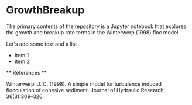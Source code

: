 # GrowthBreakup

The primary contents of the repository is a Jupyter notebook that explores the growth and breakup rate terms in the Winterwerp (1998) floc model.

Let's add some text and a list
- item 1
- item 2

** References **

Winterwerp, J. C. (1998). A simple model for turbulence induced flocculation of cohesive sediment. Journal of Hydraulic Research, 36(3):309–326.
